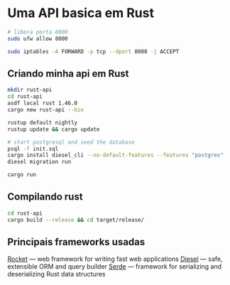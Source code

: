 # Uma API basica em Rust 
```zsh
# libera porta 8000
sudo ufw allow 8000

sudo iptables -A FORWARD -p tcp --dport 8000 -j ACCEPT
```


## Criando minha api em Rust
```zsh
mkdir rust-api
cd rust-api
asdf local rust 1.46.0
cargo new rust-api --bin

rustup default nightly
rustup update && cargo update

# start postgresql and seed the database
psql -f init.sql
cargo install diesel_cli --no-default-features --features "postgres"
diesel migration run

cargo run
```

## Compilando rust
```zsh
cd rust-api
cargo build --release && cd target/release/
```


## Principais frameworks usadas

[Rocket](https://rocket.rs/) — web framework for writing fast web applications 
[Diesel](http://diesel.rs/) — safe, extensible ORM and query builder 
[Serde](https://serde.rs/)  — framework for serializing and deserializing Rust data structures 
